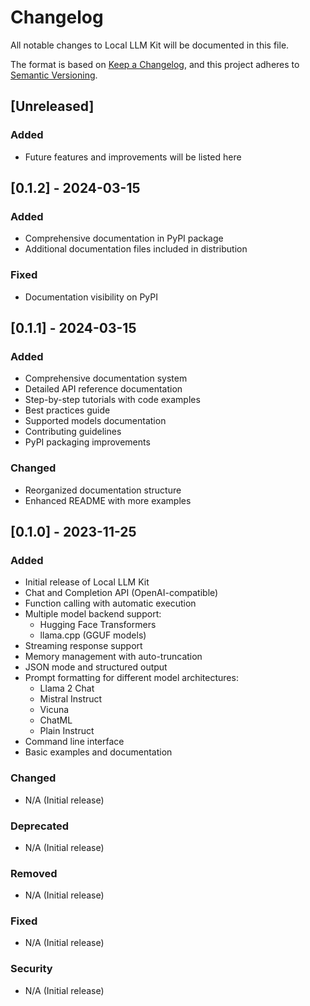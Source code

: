 # Changelog

All notable changes to Local LLM Kit will be documented in this file.

The format is based on [Keep a Changelog](https://keepachangelog.com/en/1.0.0/),
and this project adheres to [Semantic Versioning](https://semver.org/spec/v2.0.0.html).

## [Unreleased]

### Added
- Future features and improvements will be listed here

## [0.1.2] - 2024-03-15

### Added
- Comprehensive documentation in PyPI package
- Additional documentation files included in distribution

### Fixed
- Documentation visibility on PyPI

## [0.1.1] - 2024-03-15

### Added
- Comprehensive documentation system
- Detailed API reference documentation
- Step-by-step tutorials with code examples
- Best practices guide
- Supported models documentation
- Contributing guidelines
- PyPI packaging improvements

### Changed
- Reorganized documentation structure
- Enhanced README with more examples

## [0.1.0] - 2023-11-25

### Added
- Initial release of Local LLM Kit
- Chat and Completion API (OpenAI-compatible)
- Function calling with automatic execution
- Multiple model backend support:
  - Hugging Face Transformers
  - llama.cpp (GGUF models)
- Streaming response support
- Memory management with auto-truncation
- JSON mode and structured output
- Prompt formatting for different model architectures:
  - Llama 2 Chat
  - Mistral Instruct
  - Vicuna
  - ChatML
  - Plain Instruct
- Command line interface
- Basic examples and documentation

### Changed
- N/A (Initial release)

### Deprecated
- N/A (Initial release)

### Removed
- N/A (Initial release)

### Fixed
- N/A (Initial release)

### Security
- N/A (Initial release) 